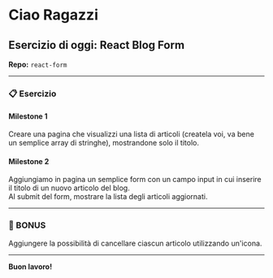 # Ciao Ragazzi

## Esercizio di oggi: **React Blog Form**

**Repo:** `react-form`

---

### 📋 Esercizio

#### Milestone 1
Creare una pagina che visualizzi una lista di articoli (createla voi, va bene un semplice array di stringhe), mostrandone solo il titolo.

#### Milestone 2
Aggiungiamo in pagina un semplice form con un campo input in cui inserire il titolo di un nuovo articolo del blog.  
Al submit del form, mostrare la lista degli articoli aggiornati.

---

### 🎁 BONUS

Aggiungere la possibilità di cancellare ciascun articolo utilizzando un'icona.

---

**Buon lavoro!**
